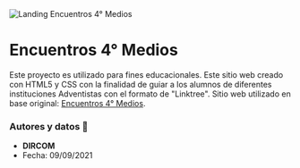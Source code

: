 <img src="https://github.com/uadventista/encuentros-4os-medios/blob/main/assets/img/Encuentro4toMedios.gif?raw=true" alt="Landing Encuentros 4° Medios"/>

# Encuentros 4° Medios
Este proyecto es utilizado para fines educacionales. Este sitio web creado con HTML5 y CSS con la finalidad de guiar a los alumnos de diferentes instituciones Adventistas con el formato de "Linktree". Sitio web utilizado en base original: [Encuentros 4° Medios](https://www.unach.cl/encuentro-4-medios/).


### Autores y datos 🔧
* **DIRCOM**
* Fecha: 09/09/2021
